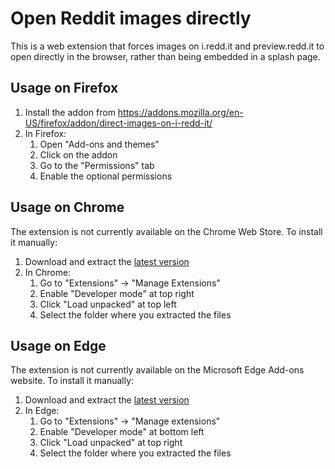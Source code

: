 # Open Reddit images directly

This is a web extension that forces images on i.redd.it and preview.redd.it to open directly in the browser, rather than being embedded in a splash page.

## Usage on Firefox

1. Install the addon from https://addons.mozilla.org/en-US/firefox/addon/direct-images-on-i-redd-it/
2. In Firefox:
	1. Open "Add-ons and themes"
	2. Click on the addon
	3. Go to the "Permissions" tab
	4. Enable the optional permissions

## Usage on Chrome

The extension is not currently available on the Chrome Web Store. To install it manually:

1. Download and extract the [latest version](https://github.com/Dragory/open-reddit-images-directly-webextension/releases)
2. In Chrome:
	1. Go to "Extensions" -> "Manage Extensions"
	2. Enable "Developer mode" at top right
	3. Click "Load unpacked" at top left
	4. Select the folder where you extracted the files

## Usage on Edge

The extension is not currently available on the Microsoft Edge Add-ons website. To install it manually:

1. Download and extract the [latest version](https://github.com/Dragory/open-reddit-images-directly-webextension/releases)
2. In Edge:
	1. Go to "Extensions" -> "Manage extensions"
	2. Enable "Developer mode" at bottom left
	3. Click "Load unpacked" at top right
	4. Select the folder where you extracted the files
